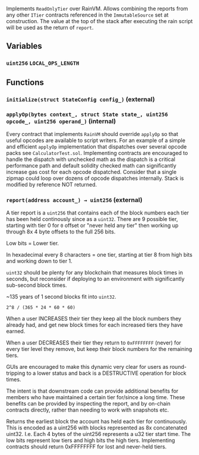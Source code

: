 Implements `ReadOnlyTier` over RainVM. Allows combining the reports
from any other `ITier` contracts referenced in the `ImmutableSource` set at
construction.
The value at the top of the stack after executing the rain script will be
used as the return of `report`.


## Variables
### `uint256` `LOCAL_OPS_LENGTH`




## Functions
### `initialize(struct StateConfig config_)` (external)





### `applyOp(bytes context_, struct State state_, uint256 opcode_, uint256 operand_)` (internal)

Every contract that implements `RainVM` should override `applyOp` so
that useful opcodes are available to script writers.
For an example of a simple and efficient `applyOp` implementation that
dispatches over several opcode packs see `CalculatorTest.sol`.
Implementing contracts are encouraged to handle the dispatch with
unchecked math as the dispatch is a critical performance path and
default solidity checked math can significantly increase gas cost for
each opcode dispatched. Consider that a single zipmap could loop over
dozens of opcode dispatches internally.
Stack is modified by reference NOT returned.




### `report(address account_) → uint256` (external)

A tier report is a `uint256` that contains each of the block
numbers each tier has been held continously since as a `uint32`.
There are 9 possible tier, starting with tier 0 for `0` offset or
"never held any tier" then working up through 8x 4 byte offsets to the
full 256 bits.

Low bits = Lower tier.

In hexadecimal every 8 characters = one tier, starting at tier 8
from high bits and working down to tier 1.

`uint32` should be plenty for any blockchain that measures block times
in seconds, but reconsider if deploying to an environment with
significantly sub-second block times.

~135 years of 1 second blocks fit into `uint32`.

`2^8 / (365 * 24 * 60 * 60)`

When a user INCREASES their tier they keep all the block numbers they
already had, and get new block times for each increased tiers they have
earned.

When a user DECREASES their tier they return to `0xFFFFFFFF` (never)
for every tier level they remove, but keep their block numbers for the
remaining tiers.

GUIs are encouraged to make this dynamic very clear for users as
round-tripping to a lower status and back is a DESTRUCTIVE operation
for block times.

The intent is that downstream code can provide additional benefits for
members who have maintained a certain tier for/since a long time.
These benefits can be provided by inspecting the report, and by
on-chain contracts directly,
rather than needing to work with snapshots etc.


Returns the earliest block the account has held each tier for
continuously.
This is encoded as a uint256 with blocks represented as 8x
concatenated uint32.
I.e. Each 4 bytes of the uint256 represents a u32 tier start time.
The low bits represent low tiers and high bits the high tiers.
Implementing contracts should return 0xFFFFFFFF for lost and
never-held tiers.



